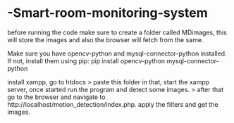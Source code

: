 ﻿# -Smart-room-monitoring-system
before running the code make sure to create a folder called MDimages, this will store the images and also the browser will fetch from the same. 


Make sure you have opencv-python and mysql-connector-python installed. If not, install them using pip:
pip install opencv-python mysql-connector-python


install xampp, go to htdocs > paste this folder in that, start the xampp server, once started run the program and detect some images. > after that go to the browser and navigate to http://localhost/motion_detection/index.php. apply the filters and get the images.
